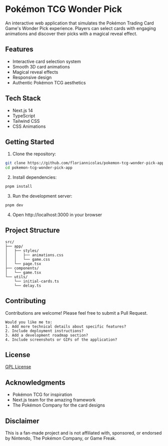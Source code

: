 # Pokémon TCG Wonder Pick

An interactive web application that simulates the Pokémon Trading Card Game's Wonder Pick experience. Players can select cards with engaging animations and discover their picks with a magical reveal effect.

## Features

- Interactive card selection system
- Smooth 3D card animations
- Magical reveal effects
- Responsive design
- Authentic Pokémon TCG aesthetics

## Tech Stack

- Next.js 14
- TypeScript
- Tailwind CSS
- CSS Animations

## Getting Started

1. Clone the repository:
```bash
git clone https://github.com/floriannicolas/pokemon-tcg-wonder-pick-app.git
cd pokemon-tcg-wonder-pick-app
````
2. Install dependencies:
```bash
pnpm install
```

3. Run the development server:
```bash
pnpm dev
```

4. Open http://localhost:3000 in your browser

## Project Structure
```
src/
├── app/
│   ├── styles/
│   │   ├── animations.css
│   │   └── game.css
│   └── page.tsx
├── components/
│   └── game.tsx
└── utils/
    └── initial-cards.ts
    └── delay.ts
```

## Contributing
Contributions are welcome! Please feel free to submit a Pull Request.

```
Would you like me to:
1. Add more technical details about specific features?
2. Include deployment instructions?
3. Add a development roadmap section?
4. Include screenshots or GIFs of the application?
```

## License

[GPL License](https://www.gnu.org/licenses/gpl-3.0.html)

## Acknowledgments
- Pokémon TCG for inspiration
- Next.js team for the amazing framework
- The Pokémon Company for the card designs

## Disclaimer
This is a fan-made project and is not affiliated with, sponsored, or endorsed by Nintendo, The Pokémon Company, or Game Freak.
